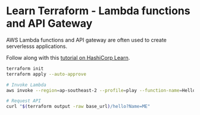 # Learn Terraform - Lambda functions and API Gateway

AWS Lambda functions and API gateway are often used to create serverlesss
applications.

Follow along with this [tutorial on HashiCorp
Learn](https://learn.hashicorp.com/tutorials/terraform/lambda-api-gateway?in=terraform/aws).

```bash
terraform init
terraform apply --auto-approve

# Invoke Lambda
aws invoke --region=ap-southeast-2 --profile=play --function-name=HelloWorld response.json

# Request API
curl "$(terraform output -raw base_url)/hello?Name=ME"
```
